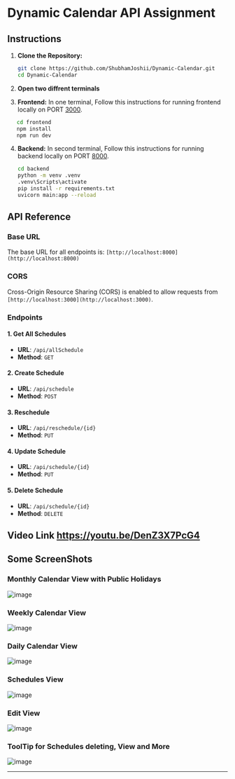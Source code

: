 # Dynamic Calendar API Assignment

## Instructions

1. **Clone the Repository:**
   ```bash
   git clone https://github.com/ShubhamJoshii/Dynamic-Calendar.git
   cd Dynamic-Calendar
   ```
   
2. **Open two diffrent terminals**

3. **Frontend:** In one terminal, Follow this instructions for running frontend locally on PORT [3000](http://localhost:3000/).

```bash
   cd frontend
   npm install
   npm run dev
```

4. **Backend:** In second terminal, Follow this instructions for running backend locally on PORT [8000](http://localhost:8000/).
   ```bash
   cd backend
   python -m venv .venv
   .venv\Scripts\activate
   pip install -r requirements.txt
   uvicorn main:app --reload
   ```

## API Reference
### Base URL
The base URL for all endpoints is: `[http://localhost:8000](http://localhost:8000)`

### CORS
Cross-Origin Resource Sharing (CORS) is enabled to allow requests from `[http://localhost:3000](http://localhost:3000)`.


### **Endpoints**
#### 1. Get All Schedules

- **URL**: `/api/allSchedule`
- **Method**: `GET`

#### 2. Create Schedule

- **URL**: `/api/schedule`
- **Method**: `POST`

#### 3. Reschedule

- **URL**: `/api/reschedule/{id}`
- **Method**: `PUT`

#### 4. Update Schedule

- **URL**: `/api/schedule/{id}`
- **Method**: `PUT`

#### 5. Delete Schedule

- **URL**: `/api/schedule/{id}`
- **Method**: `DELETE`

## Video Link   https://youtu.be/DenZ3X7PcG4

## Some ScreenShots

### Monthly Calendar View with Public Holidays
![image](https://github.com/user-attachments/assets/e8a795b6-acee-45a5-81eb-c107ac69de6b)

### Weekly Calendar View
![image](https://github.com/user-attachments/assets/acec20b1-c250-45db-8fe8-ad73e54b942f)

### Daily Calendar View
![image](https://github.com/user-attachments/assets/9d6c79ad-e55e-4097-894c-074fc5e1ac00)

### Schedules View
![image](https://github.com/user-attachments/assets/ca4d20a1-3285-4a0d-ae7b-421db8ff5e9e)

### Edit View
![image](https://github.com/user-attachments/assets/94830cc5-0cd5-46e5-96f4-a4662b7c6cd8)

### ToolTip for Schedules deleting, View and More
![image](https://github.com/user-attachments/assets/08c81d22-ec45-4971-bdeb-839988ca1390)




---

